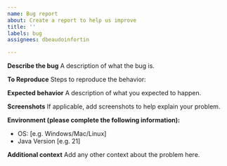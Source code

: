 ```yaml
---
name: Bug report
about: Create a report to help us improve
title: ''
labels: bug
assignees: dbeaudoinfortin

---
```


**Describe the bug**
A description of what the bug is.

**To Reproduce**
Steps to reproduce the behavior:

**Expected behavior**
A description of what you expected to happen.

**Screenshots**
If applicable, add screenshots to help explain your problem.

**Environment (please complete the following information):**
 - OS: [e.g. Windows/Mac/Linux]
 - Java Version [e.g. 21]

**Additional context**
Add any other context about the problem here.
